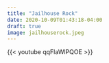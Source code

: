```yaml
---
title: "Jailhouse Rock"
date: 2020-10-09T01:43:18-04:00
draft: true
image: jailhouserock.jpeg
---
```

{{< youtube qqFlaWlPQOE >}}

